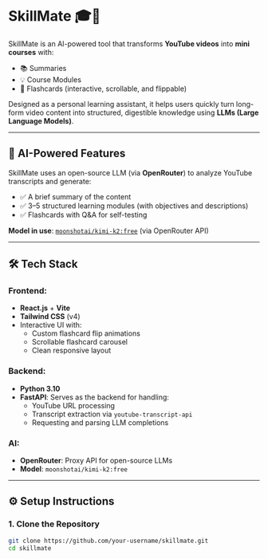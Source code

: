 # SkillMate 🎓🤖

SkillMate is an AI-powered tool that transforms **YouTube videos** into **mini courses** with:
- 📚 Summaries
- 💡 Course Modules
- 💬 Flashcards (interactive, scrollable, and flippable)

Designed as a personal learning assistant, it helps users quickly turn long-form video content into structured, digestible knowledge using **LLMs (Large Language Models)**.

---

## 🧠 AI-Powered Features

SkillMate uses an open-source LLM (via **OpenRouter**) to analyze YouTube transcripts and generate:

- ✅ A brief summary of the content
- ✅ 3–5 structured learning modules (with objectives and descriptions)
- ✅ Flashcards with Q&A for self-testing

**Model in use**: [`moonshotai/kimi-k2:free`](https://openrouter.ai/moonshotai/kimi-k2:free) (via OpenRouter API)  

---

## 🛠 Tech Stack

### Frontend:
- **React.js** + **Vite**
- **Tailwind CSS** (v4)
- Interactive UI with:
  - Custom flashcard flip animations
  - Scrollable flashcard carousel
  - Clean responsive layout

### Backend:
- **Python 3.10**
- **FastAPI**: Serves as the backend for handling:
  - YouTube URL processing
  - Transcript extraction via `youtube-transcript-api`
  - Requesting and parsing LLM completions

### AI:
- **OpenRouter**: Proxy API for open-source LLMs
- **Model**: `moonshotai/kimi-k2:free`

---

## ⚙️ Setup Instructions

### 1. Clone the Repository
```bash
git clone https://github.com/your-username/skillmate.git
cd skillmate
